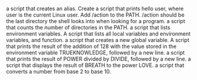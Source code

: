 a script that creates an alias.
Create a script that prints hello user, where user is the current Linux user.
Add /action to the PATH. /action should be the last directory the shell looks into when looking for a program.
a script that counts the number of directories in the PATH.
a script that lists environment variables.
A script that lists all local variables and environment variables, and function.
a script that creates a new global variable.
A script that prints the result of the addition of 128 with the value stored in the environment variable TRUEKNOWLEDGE, followed by a new line.
a script that prints the result of POWER divided by DIVIDE, followed by a new line.
a script that displays the result of BREATH to the power LOVE.
a script that converts a number from base 2 to base 10.

